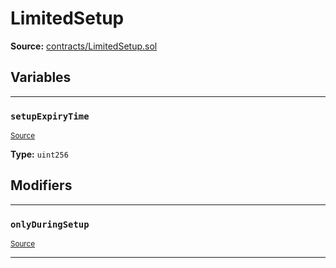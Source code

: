 # LimitedSetup

**Source:** [contracts/LimitedSetup.sol](https://github.com/Synthetixio/synthetix/tree/develop/contracts/LimitedSetup.sol)

## Variables

---

### `setupExpiryTime`
<sub>[Source](https://github.com/Synthetixio/synthetix/tree/develop/contracts/LimitedSetup.sol#L6)</sub>

**Type:** `uint256`

## Modifiers

---

### `onlyDuringSetup`
<sub>[Source](https://github.com/Synthetixio/synthetix/tree/develop/contracts/LimitedSetup.sol#L16)</sub>

---

